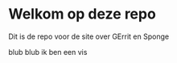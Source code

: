 # Welkom op deze repo 

Dit is de repo voor de site over GErrit en Sponge

blub blub ik ben een vis
